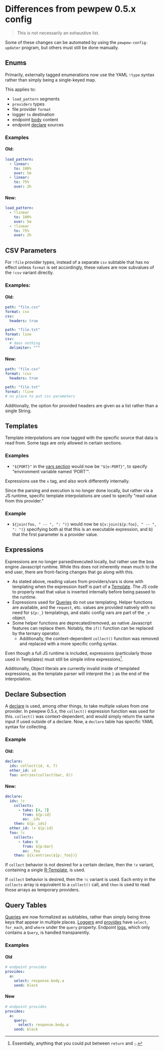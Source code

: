 # Differences from pewpew 0.5.x config

> This is not necessarily an exhaustive list.

Some of these changes can be automated by using the `pewpew-config-updater` program, but
others must still be done manually.

## Enums

Primarily, externally tagged enumerations now use the YAML `!type` syntax rather than simply being
a single-keyed map.

This applies to:

 - `load_pattern` segments
 - `providers` types
 - file provider `format`
 - logger `to` destination
 - endpoint [body](./config/endpoints-section.md#body-subsection) content
 - endpoint [declare](./config/endpoints-section.md#declare-subsection) sources

### Examples

#### Old:

```yaml
load_pattern:
  - linear:
    to: 100%
    over: 5m
  - linear:
    to: 75%
    over: 2h
```

#### New:

```yaml
load_pattern:
  - !linear
    to: 100%
    over: 5m
  - !linear
    to: 75%
    over: 2h
```

## CSV Parameters

For `!file` provider types, instead of a separate `csv` subtable that has no effect unless `format` is
set accordingly, these values are now subvalues of the `!csv` variant directly.

### Examples:

#### Old:

```yaml
path: "file.csv"
format: csv
csv:
  headers: true
```

```yaml
path: "file.txt"
format: line
csv:
  # does nothing
  delimiter: "^"
```

#### New:

```yaml
path: "file.csv"
format: !csv
  headers: true
```

```yaml
path: "file.txt"
format: !line
# no place to put csv parameters
```

Additionally, the option for provided headers are given as a list rather than a single String.

## Templates

Template interpolations are now tagged with the specific source that data is read from. Some tags
are only allowed in certain sections.

### Examples

- `"${PORT}"` in the [vars section](./config/vars-section.md) would now be `"${e:PORT}"`, to specify
  "environment variable named 'PORT'".

Expressions use the `x` tag, and also work differently internally.

Since the parsing and execution is no longer done locally, but rather via a JS runtime, specific
template interpolations are used to specify "read value from this provider."

### Example

- `${join(foo, " -- ", ": ")}` would now be `${x:join(${p:foo}, " -- ", ": ")}` specifying both
  a) that this is an executable expression, and b) that the first parameter is a provider value.

## Expressions

Expressions are no longer parsed/executed locally, but rather use the boa engine Javascript runtime.
While this does not inherently mean much to the end user, there are front-facing changes that
go along with this.

- As stated above, reading values from providers/vars is done with templating when the expression
  itself is part of a [Template](./config/common-types/templates.md). The JS code to properly
  read that value is inserted internally before being passed to the runtime.
- Expressions used for [Queries](./config/common-types/queries.md) do not use templating.
  Helper functions are available, and the `request`, etc. values are provided natively
  with no need for `${p:_}` templatings, and static config vars are part of the `_v` object.
- Some helper functions are deprecated/removed, as native Javascript features can replace them.
  Notably, the `if()` function can be replaced by the ternary operator.
  - Additionally, the context-dependent `collect()` function was removed and replaced with
    a more specific config syntax.

Even though a full JS runtime is included, expressions (particularly those used in Templates)
must still be simple inline expressions[^note].

Additionally, Object literals are currently invalid inside of templated expressions, as the
template parser will interpret the `}` as the end of the interpolation.

[^note]: Essentially, anything that you could put between `return` and `;`.

## Declare Subsection

A [declare](./config/endpoints-section.md#declare-subsection) is used, among other things, to take
multiple values from one provider. In pewpew 0.5.x, the `collect()` expression function was used
for this. `collect()` was context-dependent, and would simply return the same input if used outside
of a declare. Now, a `declare` table has specific YAML syntax for collecting.

### Example

#### Old:

```yaml
declare:
  ids: collect(id, 4, 7)
  other_id: id
  foo: entries(collect(bar, 8))
```

#### New:

```yaml
declare:
  ids: !c
    collects:
      - take: [4, 7]
        from: ${p:id}
        as: _ids
    then: ${p:_ids}
  other_id: !x ${p:id}
  foo: !c
    collects:
      - take: 8
        from: ${p:bar}
        as: _foo
    then: ${x:entries(${p:_foo})}
```

If `collect` behavior is not desired for a certain declare, then the `!x` variant, containing a
single [R-Template](./config/common-types/templates.md#template-types), is used.

If `collect` behavior is desired, then the `!c` variant is used. Each entry in the `collects`
array is equivalent to a `collect()` call, and `then` is used to read those arrays as temporary providers.

## Query Tables

[Queries](./config/common-types/queries.md) are now formalized as subtables, rather than simply
being three keys that appear in multiple places. [Loggers](./config/loggers-section.md) and
[provides](./config/endpoints-section.md#provides-subsection) have `select`, `for_each`, and `where`
under the `query` property. Endpoint [logs](./config/endpoints-section.md#logs-subsection), which
only contains a `Query`, is handled transparently.

### Examples

#### Old

```yaml
# endpoint provides
provides:
  a:
    select: response.body.a
    send: block
```

#### New

```yaml
# endpoint provides
provides:
  a:
    query:
      select: response.body.a
    send: block
```
